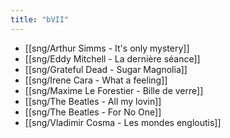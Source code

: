 ```yaml
---
title: "bVII"
---
```


- [[sng/Arthur Simms - It's only mystery]]
- [[sng/Eddy Mitchell - La dernière séance]]
- [[sng/Grateful Dead - Sugar Magnolia]]
- [[sng/Irene Cara - What a feeling]]
- [[sng/Maxime Le Forestier - Bille de verre]]
- [[sng/The Beatles - All my lovin]]
- [[sng/The Beatles - For No One]]
- [[sng/Vladimir Cosma - Les mondes engloutis]]
 
